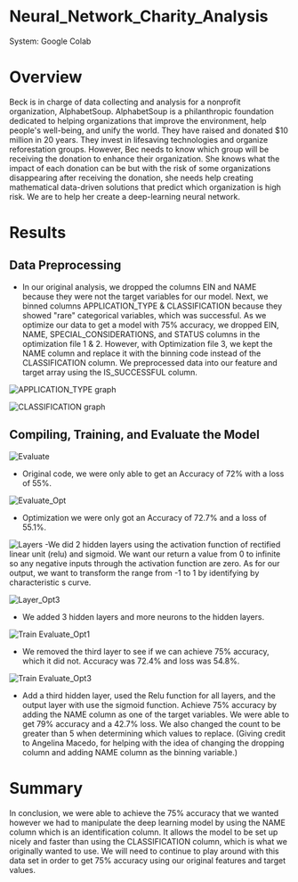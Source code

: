 # Neural_Network_Charity_Analysis
System: Google Colab

# Overview
Beck is in charge of data collecting and analysis for a nonprofit organization, AlphabetSoup. AlphabetSoup is a philanthropic foundation dedicated to helping organizations that improve the environment, help people's well-being, and unify the world. They have raised and donated $10 million in 20 years. They invest in lifesaving technologies and organize reforestation groups. However, Bec needs to know which group will be receiving the donation to enhance their organization. She knows what the impact of each donation can be but with the risk of some organizations disappearing after receiving the donation, she needs help creating mathematical data-driven solutions that predict which organization is high risk. We are to help her create a deep-learning neural network.

# Results

## Data Preprocessing
  - In our original analysis, we dropped the columns EIN and NAME because they were not the target variables for our model. Next, we binned columns APPLICATION_TYPE & CLASSIFICATION because they showed "rare" categorical variables, which was successful. As we optimize our data to get a model with 75% accuracy, we dropped EIN, NAME, SPECIAL_CONSIDERATIONS, and STATUS columns in the optimization file 1 & 2. However, with Optimization file 3, we kept the NAME column and replace it with the binning code instead of the CLASSIFICATION column. We preprocessed data into our feature and target array using the IS_SUCCESSFUL column.
  
![APPLICATION_TYPE graph](https://user-images.githubusercontent.com/108844775/213918387-7df27959-2aaa-4f78-a0dd-3421bdf47c19.png)

![CLASSIFICATION graph](https://user-images.githubusercontent.com/108844775/213918394-b6e1cf08-bc5b-4052-a76a-a8c9bb155543.png)


## Compiling, Training, and Evaluate the Model
![Evaluate](https://user-images.githubusercontent.com/108844775/213918422-34efea97-7905-44d0-af46-e17a761e9ce2.png)
  - Original code, we were only able to get an Accuracy of 72% with a loss of 55%. 
  
![Evaluate_Opt](https://user-images.githubusercontent.com/108844775/213918431-1b745161-e292-42df-8cc2-79d977602364.png)
  - Optimization we were only got an Accuracy of 72.7% and a loss of 55.1%.
  
![Layers](https://user-images.githubusercontent.com/108844775/213918531-39c4346e-972d-4567-8794-bd8b1dd14e0a.png)
  -We did 2 hidden layers using the activation function of rectified linear unit (relu) and sigmoid. We want our return a value from 0 to infinite so any negative inputs through the activation function are zero. As for our output, we want to transform the range from -1 to 1 by identifying by characteristic s curve. 

![Layer_Opt3](https://user-images.githubusercontent.com/108844775/213918539-e4b38683-ae5d-4b33-9d7c-29cf4a4a19e5.png)
  - We added 3 hidden layers and more neurons to the hidden layers.

![Train Evaluate_Opt1](https://user-images.githubusercontent.com/108844775/213918514-462a40fb-e151-4d32-9353-5b9c34602de6.png)
 - We removed the third layer to see if we can achieve 75% accuracy, which it did not. Accuracy was 72.4% and loss was 54.8%. 
 
![Train Evaluate_Opt3](https://user-images.githubusercontent.com/108844775/213918505-6d9f84ae-b6c9-4e9d-9b16-2049feba91af.png)
  - Add a third hidden layer, used the Relu function for all layers, and the output layer with use the sigmoid function. Achieve 75% accuracy by adding the NAME column as one of the target variables. We were able to get 79% accuracy and a 42.7% loss. We also changed the count to be greater than 5 when determining which values to replace. (Giving credit to Angelina Macedo, for helping with the idea of changing the dropping column and adding NAME column as the binning variable.)

# Summary
In conclusion, we were able to achieve the 75% accuracy that we wanted however we had to manipulate the deep learning model by using the NAME column which is an identification column. It allows the model to be set up nicely and faster than using the CLASSIFICATION column, which is what we originally wanted to use. We will need to continue to play around with this data set in order to get 75% accuracy using our original features and target values. 

